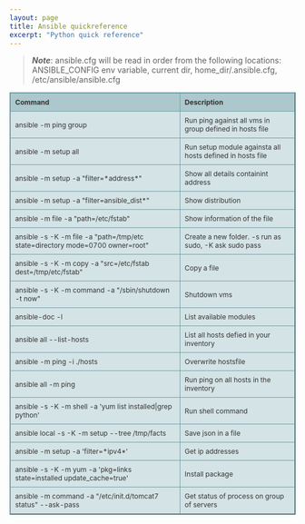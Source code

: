 ```yaml
---
layout: page 
title: Ansible quickreference
excerpt: "Python quick reference"
---
```

> ***Note***: ansible.cfg will be read in order from the following locations: ANSIBLE_CONFIG env variable, current dir, home_dir/.ansible.cfg, /etc/ansible/ansible.cfg

<style type="text/css">
.tftable {font-size:12px;color:#333333;width:100%;border-width: 1px;border-color: #729ea5;border-collapse: collapse;}
.tftable th {font-size:12px;background-color:#acc8cc;border-width: 1px;padding: 8px;border-style: solid;border-color: #729ea5;text-align:left;}
.tftable tr {background-color:#d4e3e5;}
.tftable td {font-size:12px;border-width: 1px;padding: 8px;border-style: solid;border-color: #729ea5;}
.tftable tr:hover {background-color:#ffffff;}
</style>
<table class="tftable" border="1">
<tbody>
<tr><th>Command</th><th>Description</th></tr>
<tr><td>ansible -m ping group</td><td>Run ping against all vms in group defined in hosts file</td></tr>
<tr><td>ansible -m setup all</td><td>Run setup module againsta all hosts defined in hosts file</td></tr>
<tr><td>ansible <hosts> -m setup -a "filter=*address*"</td><td>Show all details containint address</td></tr>
<tr><td>ansible <hosts> -m setup -a "filter=ansible_dist*"</td><td>Show distribution</td></tr>
<tr><td>ansible <hosts> -m file -a "path=/etc/fstab"</td><td>Show information of the file	</td></tr>
<tr><td>ansible <host> -s -K -m file -a "path=/tmp/etc state=directory mode=0700 owner=root"</td><td>Create a new folder. -s run as sudo, -K ask sudo pass</td></tr>
<tr><td>ansible <hosts> -s -K -m copy -a "src=/etc/fstab dest=/tmp/etc/fstab"</td><td>Copy a file</td></tr>
<tr><td>ansible <hosts> -s -K -m command -a "/sbin/shutdown -t now"</td><td>Shutdown vms</td></tr>
<tr><td>ansible-doc -l 	</td><td>List available modules</td></tr>
<tr><td>ansible all --list-hosts</td><td>List all hosts defied in your inventory</td></tr>
<tr><td>ansible <hosts> -m ping -i ./hosts</td><td>Overwrite hostsfile</td></tr>
<tr><td>ansible all -m ping	</td><td>Run ping on all hosts in the inventory</td></tr>

<tr><td>ansible <hosts> -s -K -m shell -a 'yum list installed|grep python'	</td><td>Run shell command </td></tr>
<tr><td>ansible local -s -K -m setup --tree /tmp/facts</td><td>Save json in a file  </td></tr>
<tr><td>ansible <hosts> -m setup  -a 'filter=*ipv4*'	</td><td>Get ip addresses</td></tr>
<tr><td>ansible <host> -s -K -m yum  -a 'pkg=links state=installed update_cache=true'</td><td>Install package </td></tr>
<tr><td>ansible <group> -m command -a "/etc/init.d/tomcat7 status" --ask-pass</td><td>Get status of process on group of servers</td></tr>
</tbody>
</table>
